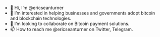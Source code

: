 - 👋 Hi, I’m @ericseanturner
- 👀 I’m interested in helping businesses and governments adopt bitcoin and blockchain technologies.
- 💞️ I’m looking to collaborate on Bitcoin payment solutions.
- 📫 How to reach me @ericseanturner on Twitter, Telegram.

<!---
ericseanturner/ericseanturner is a ✨ special ✨ repository because its `README.md` (this file) appears on your GitHub profile.
You can click the Preview link to take a look at your changes.
--->
